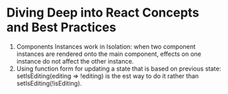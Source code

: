 # Diving Deep into React Concepts and Best Practices
1. Components Instances work in Isolation: when two component instances are rendered onto the main component, effects on one instance do not affect the other instance.
2. Using function form for updating a state that is based on previous state: setIsEditing(editing => !editing) is the est way to do it rather than setIsEditing(!isEditing).
